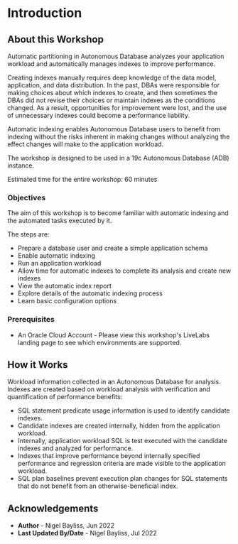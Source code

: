 # Introduction #

## About this Workshop ##

Automatic partitioning in Autonomous Database analyzes your application workload and automatically manages indexes to improve performance.

Creating indexes manually requires deep knowledge of the data model, application, and data distribution. In the past, DBAs were responsible for making choices about which indexes to create, and then sometimes the DBAs did not revise their choices or maintain indexes as the conditions changed. As a result, opportunities for improvement were lost, and the use of unnecessary indexes could become a performance liability.

Automatic indexing enables Autonomous Database users to benefit from indexing without the risks inherent in making changes without analyzing the effect changes will make to the application workload.

The workshop is designed to be used in a 19c Autonomous Database (ADB) instance.

Estimated time for the entire workshop: 60 minutes

### Objectives
The aim of this workshop is to become familiar with automatic indexing and the automated tasks executed by it. 

The steps are:

- Prepare a database user and create a simple application schema
- Enable automatic indexing
- Run an application workload
- Allow time for automatic indexes to complete its analysis and create new indexes
- View the automatic index report
- Explore details of the automatic indexing process
- Learn basic configuration options

### Prerequisites
- An Oracle Cloud Account - Please view this workshop's LiveLabs landing page to see which environments are supported.

## How it Works

Workload information collected in an Autonomous Database for analysis. Indexes are created based on workload analysis with verification and quantification of performance benefits:

- SQL statement predicate usage information is used to identify candidate indexes.
- Candidate indexes are created internally, hidden from the application workload.
- Internally, application workload SQL is test executed with the candidate indexes and analyzed for performance.
- Indexes that improve performance beyond internally specified performance and regression criteria are made visible to the application workload.
- SQL plan baselines prevent execution plan changes for SQL statements that do not benefit from an otherwise-beneficial index.


## Acknowledgements
* **Author** - Nigel Bayliss, Jun 2022 
* **Last Updated By/Date** - Nigel Bayliss, Jul 2022